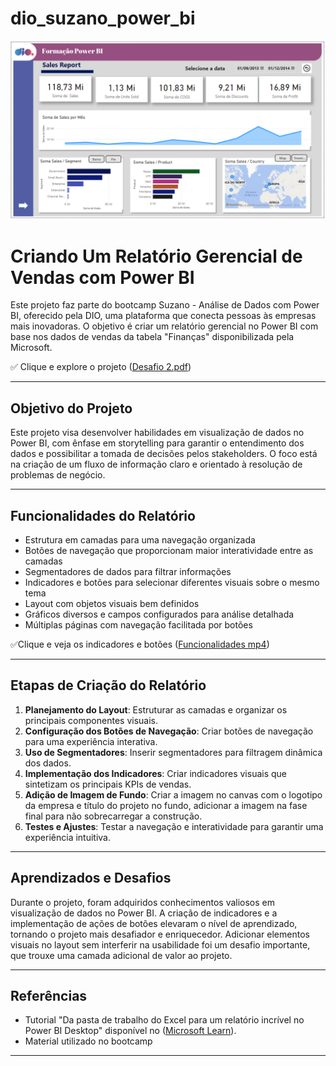 # dio_suzano_power_bi
![](https://github.com/josioliveira01/dio_suzano_power_bi/blob/3e40c0fcac88e7ab17659fa2f78677226723187e/Forma%C3%A7%C3%A3o%20Power%20BI.png)

# Criando Um Relatório Gerencial de Vendas com Power BI

Este projeto faz parte do bootcamp Suzano - Análise de Dados com Power BI, oferecido pela DIO, uma plataforma que conecta pessoas às empresas mais inovadoras. O objetivo é criar um relatório gerencial no Power BI com base nos dados de vendas da tabela "Finanças" disponibilizada pela Microsoft.

:white_check_mark: Clique e explore o projeto ([Desafio 2.pdf](https://github.com/josioliveira01/dio_suzano_power_bi/blob/d62c95c1995fb9fc89e2789008a95994547bab65/Desafio%202.pdf))
___
## Objetivo do Projeto

Este projeto visa desenvolver habilidades em visualização de dados no Power BI, com ênfase em storytelling para garantir o entendimento dos dados e possibilitar a tomada de decisões pelos stakeholders. O foco está na criação de um fluxo de informação claro e orientado à resolução de problemas de negócio.
___
## Funcionalidades do Relatório

- Estrutura em camadas para uma navegação organizada
- Botões de navegação que proporcionam maior interatividade entre as camadas
- Segmentadores de dados para filtrar informações
- Indicadores e botões para selecionar diferentes visuais sobre o mesmo tema
- Layout com objetos visuais bem definidos
- Gráficos diversos e campos configurados para análise detalhada
- Múltiplas páginas com navegação facilitada por botões
  
:white_check_mark:Clique e veja os indicadores e botões ([Funcionalidades mp4](https://github.com/josioliveira01/dio_suzano_power_bi/blob/a0e6944017ff97c6fc014ffc86a72783cc83fb73/Forma%C3%A7%C3%A3o%20Power%20BI.mp4))
___
## Etapas de Criação do Relatório

1. **Planejamento do Layout**: Estruturar as camadas e organizar os principais componentes visuais.
2. **Configuração dos Botões de Navegação**: Criar botões de navegação para uma experiência interativa.
3. **Uso de Segmentadores**: Inserir segmentadores para filtragem dinâmica dos dados.
4. **Implementação dos Indicadores**: Criar indicadores visuais que sintetizam os principais KPIs de vendas.
5. **Adição de Imagem de Fundo**: Criar a imagem no canvas com o logotipo da empresa e título do projeto no fundo, adicionar a imagem na fase final para não sobrecarregar a construção.
6. **Testes e Ajustes**: Testar a navegação e interatividade para garantir uma experiência intuitiva.
___
## Aprendizados e Desafios

Durante o projeto, foram adquiridos conhecimentos valiosos em visualização de dados no Power BI. A criação de indicadores e a implementação de ações de botões elevaram o nível de aprendizado, tornando o projeto mais desafiador e enriquecedor. Adicionar elementos visuais no layout sem interferir na usabilidade foi um desafio importante, que trouxe uma camada adicional de valor ao projeto.
___
## Referências
- Tutorial "Da pasta de trabalho do Excel para um relatório incrível no Power BI Desktop" disponível no ([Microsoft Learn](https://learn.microsoft.com/pt-br/power-bi/visuals/power-bi-report-add-visualizations-i?tabs=powerbi-desktop)).
- Material utilizado no bootcamp
___
  
